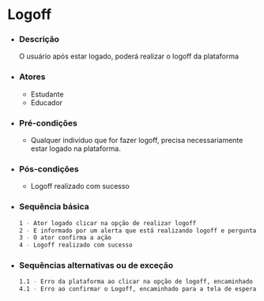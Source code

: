 # Logoff
- ### Descrição 
    O usuário após estar logado, poderá realizar o logoff da plataforma

- ### Atores 
    - Estudante
    - Educador

- ### Pré-condições
    - Qualquer indivíduo que for fazer logoff, precisa necessariamente estar logado na plataforma.
 

- ### Pós-condições
    - Logoff realizado com sucesso
    
- ### Sequência básica
    ```sh
    1 - Ator logado clicar na opção de realizar logoff
    2 - E informado por um alerta que está realizando logoff e pergunta se é isso que deseja
    3 - O ator confirma a ação
    4 - Logoff realizado com sucesso
    ```
    
- ### Sequências alternativas ou de exceção

    ```sh
    1.1 - Erro da plataforma ao clicar na opção de logoff, encaminhado para a tela de espera/contato suporte
    4.1 - Erro ao confirmar o Logoff, encaminhado para a tela de espera/contato suporte
    ```